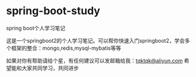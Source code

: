 # spring-boot-study
spring boot个人学习笔记

这是一个springboot2的个人学习笔记。可以帮你快速入门springboot2，学会多个框架的整合：mongo,redis,mysql-mybatis等等

如果对你有帮助请给个星，有任何建议可以发邮箱给我：tqktqk@aliyun.com
希望能和大家共同学习，共同进步

